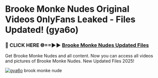# Brooke Monke Nudes Original Videos 0nlyFans Leaked - Files Updated! (gya6o)

<h3>🔴 CLICK HERE 🌐==►► <a href="https://tinyurl.com/yc6ubb5a" rel="nofollow">Brooke Monke Nudes Updated Files</a></h3>

Get Brooke Monke Nudes and all content. Now you can access all videos and pictures of Brooke Monke Nudes. New Updated Files 2025!

[![gya6o](https://i.imgur.com/7eu0CRL.gif)](https://tinyurl.com/yc6ubb5a)
brook monke nude